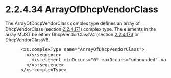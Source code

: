 <html dir="LTR" xmlns:mshelp="http://msdn.microsoft.com/mshelp" xmlns:ddue="http://ddue.schemas.microsoft.com/authoring/2003/5" xmlns:xlink="http://www.w3.org/1999/xlink" xmlns:tool="http://www.microsoft.com/tooltip">
 <body>
 <div id="header">
 <h1 class="heading">2.2.4.34 ArrayOfDhcpVendorClass</h1>
 </div>
 <div id="mainSection">
 <div id="mainBody">
 <div id="allHistory" class="saveHistory"></div>
 <div id="sectionSection0" class="section" name="collapseableSection">
 

<p>The ArrayOfDhcpVendorClass complex type defines an array of
DhcpVendorClass (section <a href="50a8b82f-5d9e-4887-90fe-4bb9962364ed.md">2.2.4.171</a>)
complex type. The elements in the array MUST be either DhcpVendorClassV4
(section <a href="7505d27c-dff5-4c70-9836-714c65c57a17.md">2.2.4.173</a> or
DhcpVendorClassV6.</p>

<dl>
<dd>
<div><pre> &lt;xs:complexType name=&quot;ArrayOfDhcpVendorClass&quot;&gt;
   &lt;xs:sequence&gt;
     &lt;xs:element minOccurs=&quot;0&quot; maxOccurs=&quot;unbounded&quot; name=&quot;DhcpVendorClass&quot; nillable=&quot;true&quot; type=&quot;ipam:DhcpVendorClass&quot; /&gt;
   &lt;/xs:sequence&gt;
 &lt;/xs:complexType&gt;
</pre></div>
</dd></dl>


 </div>
 </div>
 </div>
 </body>
</html>